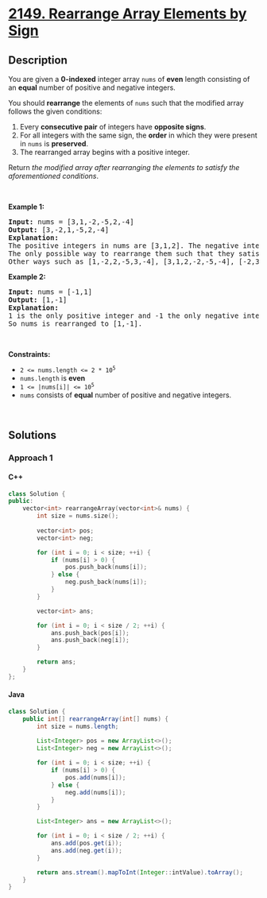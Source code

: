 # [2149. Rearrange Array Elements by Sign](https://leetcode.com/problems/rearrange-array-elements-by-sign)

## Description

<p>You are given a <strong>0-indexed</strong> integer array <code>nums</code> of <strong>even</strong> length consisting of an <strong>equal</strong> number of positive and negative integers.</p>

<p>You should <strong>rearrange</strong> the elements of <code>nums</code> such that the modified array follows the given conditions:</p>

<ol>
	<li>Every <strong>consecutive pair</strong> of integers have <strong>opposite signs</strong>.</li>
	<li>For all integers with the same sign, the <strong>order</strong> in which they were present in <code>nums</code> is <strong>preserved</strong>.</li>
	<li>The rearranged array begins with a positive integer.</li>
</ol>

<p>Return <em>the modified array after rearranging the elements to satisfy the aforementioned conditions</em>.</p>

<p>&nbsp;</p>
<p><strong class="example">Example 1:</strong></p>

<pre>
<strong>Input:</strong> nums = [3,1,-2,-5,2,-4]
<strong>Output:</strong> [3,-2,1,-5,2,-4]
<strong>Explanation:</strong>
The positive integers in nums are [3,1,2]. The negative integers are [-2,-5,-4].
The only possible way to rearrange them such that they satisfy all conditions is [3,-2,1,-5,2,-4].
Other ways such as [1,-2,2,-5,3,-4], [3,1,2,-2,-5,-4], [-2,3,-5,1,-4,2] are incorrect because they do not satisfy one or more conditions.  
</pre>

<p><strong class="example">Example 2:</strong></p>

<pre>
<strong>Input:</strong> nums = [-1,1]
<strong>Output:</strong> [1,-1]
<strong>Explanation:</strong>
1 is the only positive integer and -1 the only negative integer in nums.
So nums is rearranged to [1,-1].
</pre>

<p>&nbsp;</p>
<p><strong>Constraints:</strong></p>

<ul>
    <li><code>2 &lt;= nums.length &lt;= 2 * 10<sup>5</sup></code></li>
    <li><code>nums.length</code> is <strong>even</strong></li>
    <li><code>1 &lt;= |nums[i]| &lt;= 10<sup>5</sup></code></li>
    <li><code>nums</code> consists of <strong>equal</strong> number of positive and negative integers.</li>
</ul>
<p>&nbsp;</p>

## Solutions

### **Approach 1**

<!-- tabs:start -->

#### C++

```cpp
class Solution {
public:
    vector<int> rearrangeArray(vector<int>& nums) {
        int size = nums.size();
        
        vector<int> pos;
        vector<int> neg;

        for (int i = 0; i < size; ++i) {
            if (nums[i] > 0) {
                pos.push_back(nums[i]);
            } else {
                neg.push_back(nums[i]);
            }
        }

        vector<int> ans;

        for (int i = 0; i < size / 2; ++i) {
            ans.push_back(pos[i]);
            ans.push_back(neg[i]);
        }

        return ans;
    }
};
```

#### Java

```java
class Solution {
    public int[] rearrangeArray(int[] nums) {
        int size = nums.length;
        
        List<Integer> pos = new ArrayList<>();
        List<Integer> neg = new ArrayList<>();

        for (int i = 0; i < size; ++i) {
            if (nums[i] > 0) {
                pos.add(nums[i]);
            } else {
                neg.add(nums[i]);
            }
        }

        List<Integer> ans = new ArrayList<>();

        for (int i = 0; i < size / 2; ++i) {
            ans.add(pos.get(i));
            ans.add(neg.get(i));
        }

        return ans.stream().mapToInt(Integer::intValue).toArray();
    }
}
```

<!-- tabs:end -->